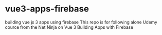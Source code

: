 # vue3-apps-firebase
building vue js 3 apps using firebase
This repo is for following alone Udemy cource from the Net Ninja on Vue 3 Building Apps with Firebase
